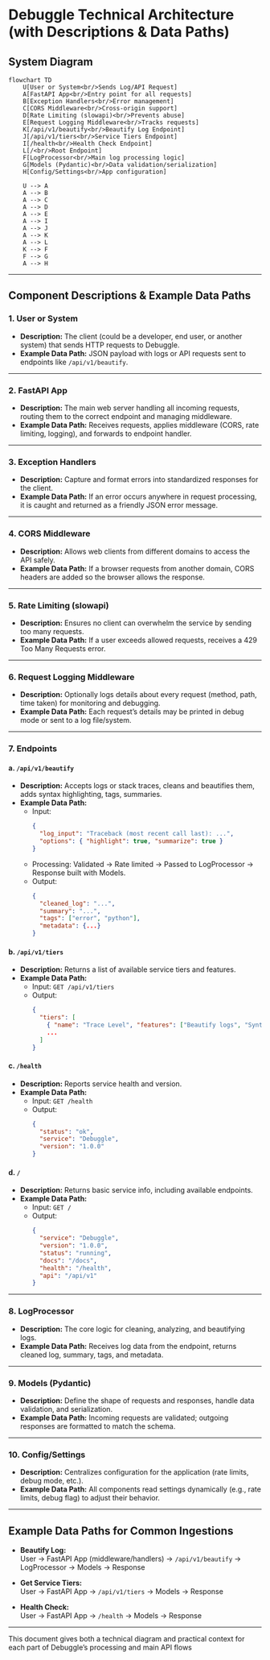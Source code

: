 # Debuggle Technical Architecture (with Descriptions & Data Paths)

## System Diagram

```mermaid
flowchart TD
    U[User or System<br/>Sends Log/API Request]
    A[FastAPI App<br/>Entry point for all requests]
    B[Exception Handlers<br/>Error management]
    C[CORS Middleware<br/>Cross-origin support]
    D[Rate Limiting (slowapi)<br/>Prevents abuse]
    E[Request Logging Middleware<br/>Tracks requests]
    K[/api/v1/beautify<br/>Beautify Log Endpoint]
    J[/api/v1/tiers<br/>Service Tiers Endpoint]
    I[/health<br/>Health Check Endpoint]
    L[/<br/>Root Endpoint]
    F[LogProcessor<br/>Main log processing logic]
    G[Models (Pydantic)<br/>Data validation/serialization]
    H[Config/Settings<br/>App configuration]

    U --> A
    A --> B
    A --> C
    A --> D
    A --> E
    A --> I
    A --> J
    A --> K
    A --> L
    K --> F
    F --> G
    A --> H
```

---

## Component Descriptions & Example Data Paths

### 1. User or System
- **Description:** The client (could be a developer, end user, or another system) that sends HTTP requests to Debuggle.
- **Example Data Path:** JSON payload with logs or API requests sent to endpoints like `/api/v1/beautify`.

---

### 2. FastAPI App
- **Description:** The main web server handling all incoming requests, routing them to the correct endpoint and managing middleware.
- **Example Data Path:** Receives requests, applies middleware (CORS, rate limiting, logging), and forwards to endpoint handler.

---

### 3. Exception Handlers
- **Description:** Capture and format errors into standardized responses for the client.
- **Example Data Path:** If an error occurs anywhere in request processing, it is caught and returned as a friendly JSON error message.

---

### 4. CORS Middleware
- **Description:** Allows web clients from different domains to access the API safely.
- **Example Data Path:** If a browser requests from another domain, CORS headers are added so the browser allows the response.

---

### 5. Rate Limiting (slowapi)
- **Description:** Ensures no client can overwhelm the service by sending too many requests.
- **Example Data Path:** If a user exceeds allowed requests, receives a 429 Too Many Requests error.

---

### 6. Request Logging Middleware
- **Description:** Optionally logs details about every request (method, path, time taken) for monitoring and debugging.
- **Example Data Path:** Each request’s details may be printed in debug mode or sent to a log file/system.

---

### 7. Endpoints

#### a. `/api/v1/beautify`
- **Description:** Accepts logs or stack traces, cleans and beautifies them, adds syntax highlighting, tags, summaries.
- **Example Data Path:**  
  - Input:  
    ```json
    {
      "log_input": "Traceback (most recent call last): ...",
      "options": { "highlight": true, "summarize": true }
    }
    ```  
  - Processing: Validated → Rate limited → Passed to LogProcessor → Response built with Models.
  - Output:  
    ```json
    {
      "cleaned_log": "...",
      "summary": "...",
      "tags": ["error", "python"],
      "metadata": {...}
    }
    ```

#### b. `/api/v1/tiers`
- **Description:** Returns a list of available service tiers and features.
- **Example Data Path:**  
  - Input: `GET /api/v1/tiers`
  - Output:  
    ```json
    {
      "tiers": [
        { "name": "Trace Level", "features": ["Beautify logs", "Syntax highlighting"] },
        ...
      ]
    }
    ```

#### c. `/health`
- **Description:** Reports service health and version.
- **Example Data Path:**  
  - Input: `GET /health`
  - Output:  
    ```json
    {
      "status": "ok",
      "service": "Debuggle",
      "version": "1.0.0"
    }
    ```

#### d. `/`
- **Description:** Returns basic service info, including available endpoints.
- **Example Data Path:**  
  - Input: `GET /`
  - Output:  
    ```json
    {
      "service": "Debuggle",
      "version": "1.0.0",
      "status": "running",
      "docs": "/docs",
      "health": "/health",
      "api": "/api/v1"
    }
    ```

---

### 8. LogProcessor
- **Description:** The core logic for cleaning, analyzing, and beautifying logs.
- **Example Data Path:** Receives log data from the endpoint, returns cleaned log, summary, tags, and metadata.

---

### 9. Models (Pydantic)
- **Description:** Define the shape of requests and responses, handle data validation, and serialization.
- **Example Data Path:** Incoming requests are validated; outgoing responses are formatted to match the schema.

---

### 10. Config/Settings
- **Description:** Centralizes configuration for the application (rate limits, debug mode, etc.).
- **Example Data Path:** All components read settings dynamically (e.g., rate limits, debug flag) to adjust their behavior.

---

## Example Data Paths for Common Ingestions

- **Beautify Log:**  
  User → FastAPI App (middleware/handlers) → `/api/v1/beautify` → LogProcessor → Models → Response

- **Get Service Tiers:**  
  User → FastAPI App → `/api/v1/tiers` → Models → Response

- **Health Check:**  
  User → FastAPI App → `/health` → Models → Response

---

This document gives both a technical diagram and practical context for each part of Debuggle’s processing and main API flows
